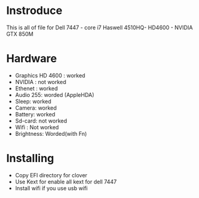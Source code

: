 # Instroduce
This is all of file for Dell 7447 - core i7 Haswell 4510HQ- HD4600 - NVIDIA GTX 850M
# Hardware

- Graphics HD 4600 : worked
- NVIDIA : not worked
- Ethenet : worked
- Audio 255: worded (AppleHDA)
- Sleep: worked
- Camera: worked
- Battery: worked
- Sd-card: not worked
- Wifi : Not worked
- Brightness: Worded(with Fn)
# Installing

- Copy EFI directory for clover
- Use Kext for enable all kext for dell 7447
- Install wifi if you use usb wifi
